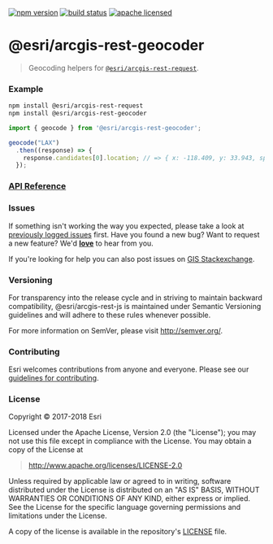 [![npm version][npm-img]][npm-url]
[![build status][travis-img]][travis-url]
[![apache licensed](https://img.shields.io/badge/license-Apache-green.svg?style=flat-square)](https://raw.githubusercontent.com/Esri/arcgis-rest-js/master/LICENSE)

[npm-img]: https://img.shields.io/npm/v/@esri/arcgis-rest-geocoder.svg?style=flat-square
[npm-url]: https://www.npmjs.com/package/@esri/arcgis-rest-geocoder
[travis-img]: https://img.shields.io/travis/Esri/arcgis-rest-js/master.svg?style=flat-square
[travis-url]: https://travis-ci.org/Esri/arcgis-rest-js

# @esri/arcgis-rest-geocoder

> Geocoding helpers for [`@esri/arcgis-rest-request`](https://github.com/Esri/arcgis-rest-js).

### Example

```bash
npm install @esri/arcgis-rest-request
npm install @esri/arcgis-rest-geocoder
```

```js
import { geocode } from '@esri/arcgis-rest-geocoder';

geocode("LAX")
  .then((response) => {
    response.candidates[0].location; // => { x: -118.409, y: 33.943, spatialReference: { wkid: 4326 }  }
  });
```

### [API Reference](https://esri.github.io/arcgis-rest-js/api/geocoder/)

### Issues

If something isn't working the way you expected, please take a look at [previously logged issues](https://github.com/Esri/arcgis-rest-js/issues) first.  Have you found a new bug?  Want to request a new feature?  We'd [**love**](https://github.com/Esri/arcgis-rest-js/issues/new) to hear from you.

If you're looking for help you can also post issues on [GIS Stackexchange](http://gis.stackexchange.com/questions/ask?tags=esri-oss).

### Versioning

For transparency into the release cycle and in striving to maintain backward compatibility, @esri/arcgis-rest-js is maintained under Semantic Versioning guidelines and will adhere to these rules whenever possible.

For more information on SemVer, please visit <http://semver.org/>.

### Contributing

Esri welcomes contributions from anyone and everyone. Please see our [guidelines for contributing](CONTRIBUTING.md).

### License

Copyright &copy; 2017-2018 Esri

Licensed under the Apache License, Version 2.0 (the "License");
you may not use this file except in compliance with the License.
You may obtain a copy of the License at

> http://www.apache.org/licenses/LICENSE-2.0

Unless required by applicable law or agreed to in writing, software
distributed under the License is distributed on an "AS IS" BASIS,
WITHOUT WARRANTIES OR CONDITIONS OF ANY KIND, either express or implied.
See the License for the specific language governing permissions and
limitations under the License.

A copy of the license is available in the repository's [LICENSE](../../LICENSE) file.

